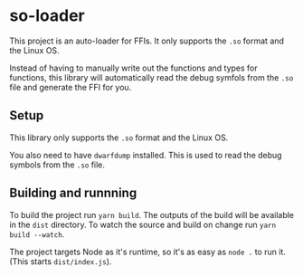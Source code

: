 # so-loader

This project is an auto-loader for FFIs. It only supports the `.so` format and the Linux OS.

Instead of having to manually write out the functions and types for functions, this library will automatically read the debug symfols from the `.so` file and generate the FFI for you.

## Setup

This library only supports the `.so` format and the Linux OS.

You also need to have `dwarfdump` installed. This is used to read the debug symbols from the `.so` file.

## Building and runnning

To build the project run `yarn build`. The outputs of the build will be available in the `dist` directory. To watch the source and build on change run `yarn build --watch`.

The project targets Node as it's runtime, so it's as easy as `node .` to run it. (This starts `dist/index.js`).
